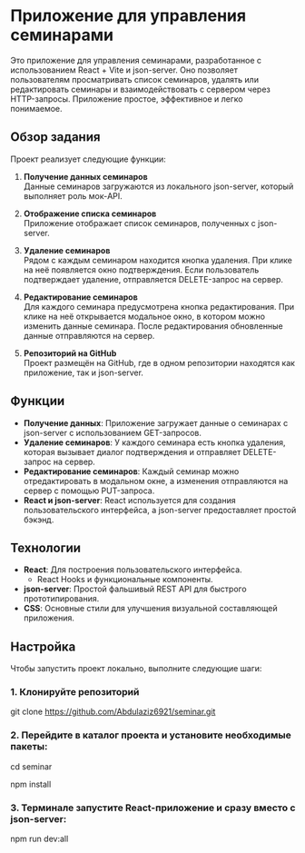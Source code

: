 # Приложение для управления семинарами

Это приложение для управления семинарами, разработанное с использованием React + Vite и json-server. Оно позволяет пользователям просматривать список семинаров, удалять или редактировать семинары и взаимодействовать с сервером через HTTP-запросы. Приложение простое, эффективное и легко понимаемое.

## Обзор задания

Проект реализует следующие функции:

1. **Получение данных семинаров**  
   Данные семинаров загружаются из локального json-server, который выполняет роль мок-API.

2. **Отображение списка семинаров**  
   Приложение отображает список семинаров, полученных с json-server.

3. **Удаление семинаров**  
   Рядом с каждым семинаром находится кнопка удаления. При клике на неё появляется окно подтверждения. Если пользователь подтверждает удаление, отправляется DELETE-запрос на сервер.

4. **Редактирование семинаров**  
   Для каждого семинара предусмотрена кнопка редактирования. При клике на неё открывается модальное окно, в котором можно изменить данные семинара. После редактирования обновленные данные отправляются на сервер.

5. **Репозиторий на GitHub**  
   Проект размещён на GitHub, где в одном репозитории находятся как приложение, так и json-server.

## Функции

- **Получение данных**: Приложение загружает данные о семинарах с json-server с использованием GET-запросов.
- **Удаление семинаров**: У каждого семинара есть кнопка удаления, которая вызывает диалог подтверждения и отправляет DELETE-запрос на сервер.
- **Редактирование семинаров**: Каждый семинар можно отредактировать в модальном окне, а изменения отправляются на сервер с помощью PUT-запроса.
- **React и json-server**: React используется для создания пользовательского интерфейса, а json-server предоставляет простой бэкэнд.

## Технологии

- **React**: Для построения пользовательского интерфейса.
  - React Hooks и функциональные компоненты.
- **json-server**: Простой фальшивый REST API для быстрого прототипирования.
- **CSS**: Основные стили для улучшения визуальной составляющей приложения.

## Настройка

Чтобы запустить проект локально, выполните следующие шаги:

### 1. Клонируйте репозиторий

git clone https://github.com/Abdulaziz6921/seminar.git

### 2. Перейдите в каталог проекта и установите необходимые пакеты:

cd seminar

npm install

### 3. Терминале запустите React-приложение и сразу вместо с json-server:

npm run dev:all
